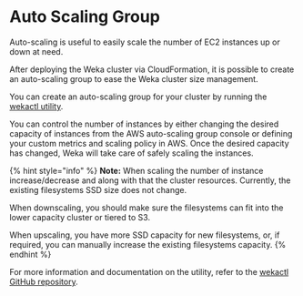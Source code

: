 # Auto Scaling Group

Auto-scaling is useful to easily scale the number of EC2 instances up or down at need.

After deploying the Weka cluster via CloudFormation, it is possible to create an auto-scaling group to ease the Weka cluster size management.

You can create an auto-scaling group for your cluster by running the [wekactl utility](https://github.com/weka/wekactl).

You can control the number of instances by either changing the desired capacity of instances from the AWS auto-scaling group console or defining your custom metrics and scaling policy in AWS. Once the desired capacity has changed, Weka will take care of safely scaling the instances.

{% hint style="info" %}
**Note:** When scaling the number of instance increase/decrease and along with that the cluster resources. Currently, the existing filesystems SSD size does not change.

 When downscaling, you should make sure the filesystems can fit into the lower capacity cluster or tiered to S3.

When upscaling, you have more SSD capacity for new filesystems, or, if required, you can manually increase the existing filesystems capacity.
{% endhint %}

For more information and documentation on the utility, refer to the [wekactl GitHub repository](https://github.com/weka/wekactl).

